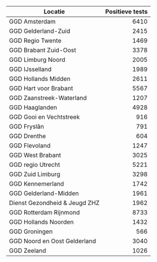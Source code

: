 | Locatie | Positieve tests |
|---------|----------------:|
| GGD Amsterdam                            |  6410 |
| GGD Gelderland-Zuid                      |  2415 |
| GGD Regio Twente                         |  1469 |
| GGD Brabant Zuid-Oost                    |  3378 |
| GGD Limburg Noord                        |  2005 |
| GGD IJsselland                           |  1989 |
| GGD Hollands Midden                      |  2611 |
| GGD Hart voor Brabant                    |  5567 |
| GGD Zaanstreek-Waterland                 |  1207 |
| GGD Haaglanden                           |  4928 |
| GGD Gooi en Vechtstreek                  |   916 |
| GGD Fryslân                              |   791 |
| GGD Drenthe                              |   604 |
| GGD Flevoland                            |  1247 |
| GGD West Brabant                         |  3025 |
| GGD regio Utrecht                        |  5221 |
| GGD Zuid Limburg                         |  3298 |
| GGD Kennemerland                         |  1742 |
| GGD Gelderland-Midden                    |  1961 |
| Dienst Gezondheid & Jeugd ZHZ            |  1962 |
| GGD Rotterdam Rijnmond                   |  8733 |
| GGD Hollands Noorden                     |  1432 |
| GGD Groningen                            |   566 |
| GGD Noord en Oost Gelderland             |  3040 |
| GGD Zeeland                              |  1026 |
